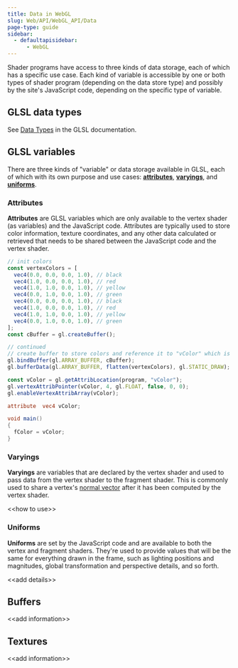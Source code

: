 ```yaml
---
title: Data in WebGL
slug: Web/API/WebGL_API/Data
page-type: guide
sidebar:
  - defaultapisidebar:
      - WebGL
---
```


Shader programs have access to three kinds of data storage, each of which has a specific use case. Each kind of variable is accessible by one or both types of shader program (depending on the data store type) and possibly by the site's JavaScript code, depending on the specific type of variable.

## GLSL data types

See [Data Types](<https://www.khronos.org/opengl/wiki/Data_Type_(GLSL)>) in the GLSL documentation.

## GLSL variables

There are three kinds of "variable" or data storage available in GLSL, each of which with its own purpose and use cases: **[attributes](#attributes)**, **[varyings](#varyings)**, and **[uniforms](#uniforms)**.

### Attributes

**Attributes** are GLSL variables which are only available to the vertex shader (as variables) and the JavaScript code. Attributes are typically used to store color information, texture coordinates, and any other data calculated or retrieved that needs to be shared between the JavaScript code and the vertex shader.

```js
// init colors
const vertexColors = [
  vec4(0.0, 0.0, 0.0, 1.0), // black
  vec4(1.0, 0.0, 0.0, 1.0), // red
  vec4(1.0, 1.0, 0.0, 1.0), // yellow
  vec4(0.0, 1.0, 0.0, 1.0), // green
  vec4(0.0, 0.0, 0.0, 1.0), // black
  vec4(1.0, 0.0, 0.0, 1.0), // red
  vec4(1.0, 1.0, 0.0, 1.0), // yellow
  vec4(0.0, 1.0, 0.0, 1.0), // green
];
const cBuffer = gl.createBuffer();
```

```js
// continued
// create buffer to store colors and reference it to "vColor" which is in GLSL
gl.bindBuffer(gl.ARRAY_BUFFER, cBuffer);
gl.bufferData(gl.ARRAY_BUFFER, flatten(vertexColors), gl.STATIC_DRAW);

const vColor = gl.getAttribLocation(program, "vColor");
gl.vertexAttribPointer(vColor, 4, gl.FLOAT, false, 0, 0);
gl.enableVertexAttribArray(vColor);
```

```glsl
attribute  vec4 vColor;

void main()
{
  fColor = vColor;
}
```

### Varyings

**Varyings** are variables that are declared by the vertex shader and used to pass data from the vertex shader to the fragment shader. This is commonly used to share a vertex's [normal vector](<https://en.wikipedia.org/wiki/Normal_(geometry)>) after it has been computed by the vertex shader.

<\<how to use>>

### Uniforms

**Uniforms** are set by the JavaScript code and are available to both the vertex and fragment shaders. They're used to provide values that will be the same for everything drawn in the frame, such as lighting positions and magnitudes, global transformation and perspective details, and so forth.

<\<add details>>

## Buffers

<\<add information>>

## Textures

<\<add information>>
